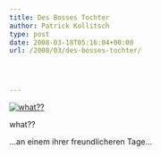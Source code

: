 ```yaml
---
title: Des Bosses Tochter
author: Patrick Kollitsch
type: post
date: 2008-03-18T05:16:04+00:00
url: /2008/03/des-bosses-tochter/




---
```

<div class="flickr">
  <a href="http://www.flickr.com/photos/schreibblogade/2343934224/" title="what??"><img src="//farm3.static.flickr.com/2084/2343934224_15a4087ae1.jpg" alt="what??" /></a></p> 
  
  <p>
    what??
  </p>
</div>

...an einem ihrer freundlicheren Tage...